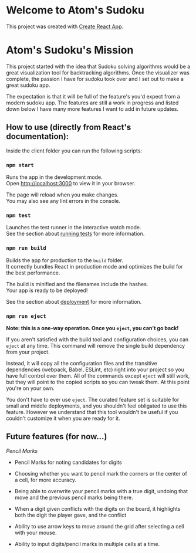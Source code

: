# Welcome to Atom's Sudoku

This project was created with [Create React App](https://github.com/facebook/create-react-app).

# Atom's Sudoku's Mission

This project started with the idea that Sudoku solving algorithms would be a great visualization tool for backtracking algorithms.
Once the visualizer was complete, the passion I have for sudoku took over and I set out to make a great sudoku app. 

The expectation is that it will be full of the feature's you'd expect from a modern sudoku app. 
The features are still a work in progress and listed down below I have many more features I want to add in future updates.



## How to use (directly from React's documentation):

Inside the client folder you can run the following scripts:

### `npm start`

Runs the app in the development mode.\
Open [http://localhost:3000](http://localhost:3000) to view it in your browser.

The page will reload when you make changes.\
You may also see any lint errors in the console.

### `npm test`

Launches the test runner in the interactive watch mode.\
See the section about [running tests](https://facebook.github.io/create-react-app/docs/running-tests) for more information.

### `npm run build`

Builds the app for production to the `build` folder.\
It correctly bundles React in production mode and optimizes the build for the best performance.

The build is minified and the filenames include the hashes.\
Your app is ready to be deployed!

See the section about [deployment](https://facebook.github.io/create-react-app/docs/deployment) for more information.

### `npm run eject`

**Note: this is a one-way operation. Once you `eject`, you can't go back!**

If you aren't satisfied with the build tool and configuration choices, you can `eject` at any time. This command will remove the single build dependency from your project.

Instead, it will copy all the configuration files and the transitive dependencies (webpack, Babel, ESLint, etc) right into your project so you have full control over them. All of the commands except `eject` will still work, but they will point to the copied scripts so you can tweak them. At this point you're on your own.

You don't have to ever use `eject`. The curated feature set is suitable for small and middle deployments, and you shouldn't feel obligated to use this feature. However we understand that this tool wouldn't be useful if you couldn't customize it when you are ready for it.

## Future features (for now...)
*Pencil Marks* 
- Pencil Marks for noting candidates for digits
- Choosing whether you want to pencil mark the corners or the center of a cell, for more accuracy.
- Being able to overwrite your pencil marks with a true digit, undoing that move and the previous pencil marks being there. 

- When a digit given conflicts with the digits on the board, it highlights both the digit the player gave, and the conflict

- Ability to use arrow keys to move around the grid after selecting a cell with your mouse.
- Ability to input digits/pencil marks in multiple cells at a time.  
